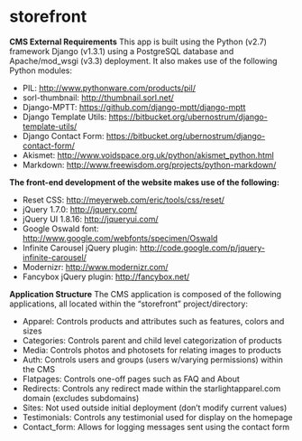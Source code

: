 storefront
==========

**CMS External Requirements**
This app is built using the Python (v2.7) framework Django (v1.3.1) using a PostgreSQL database and Apache/mod_wsgi (v3.3) deployment. It also makes use of the following Python modules:
* PIL: http://www.pythonware.com/products/pil/
* sorl-thumbnail: http://thumbnail.sorl.net/
* Django-MPTT: https://github.com/django-mptt/django-mptt
* Django Template Utils: https://bitbucket.org/ubernostrum/django-template-utils/
* Django Contact Form: https://bitbucket.org/ubernostrum/django-contact-form/
* Akismet: http://www.voidspace.org.uk/python/akismet_python.html
* Markdown: http://www.freewisdom.org/projects/python-markdown/

**The front-end development of the website makes use of the following:**
* Reset CSS: http://meyerweb.com/eric/tools/css/reset/
* jQuery 1.7.0: http://jquery.com/
* jQuery UI 1.8.16: http://jqueryui.com/
* Google Oswald font: http://www.google.com/webfonts/specimen/Oswald
* Infinite Carousel jQuery plugin: http://code.google.com/p/jquery-infinite-carousel/
* Modernizr: http://www.modernizr.com/
* Fancybox jQuery plugin: http://fancybox.net/

**Application Structure**
The CMS application is composed of the following applications, all located within the “storefront” project/directory:
* Apparel: Controls products and attributes such as features, colors and sizes
* Categories: Controls parent and child level categorization of products
* Media: Controls photos and photosets for relating images to products
* Auth: Controls users and groups (users w/varying permissions) within the CMS
* Flatpages: Controls one-off pages such as FAQ and About
* Redirects: Controls any redirect made within the starlightapparel.com domain (excludes subdomains)
* Sites: Not used outside initial deployment (don’t modify current values)
* Testimonials: Controls any testimonial used for display on the homepage
* Contact_form: Allows for logging messages sent using the contact form
